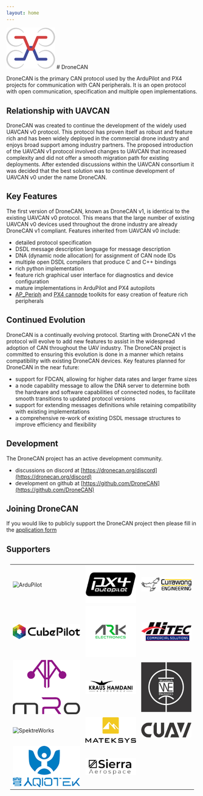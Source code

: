 ```yaml
---
layout: home
---
```


<img src="image/logo_w_props.png" width="128"/>
# DroneCAN

DroneCAN is the primary CAN protocol used by the ArduPilot and PX4 projects for communication with CAN peripherals. It is an open protocol with open communication, specification and multiple open implementations.

## Relationship with UAVCAN

DroneCAN was created to continue the development of the widely used
UAVCAN v0 protocol. This protocol has proven itself as robust and
feature rich and has been widely deployed in the commercial drone
industry and enjoys broad support among industry partners. The
proposed introduction of the UAVCAN v1 protocol involved changes to
UAVCAN that increased complexity and did not offer a smooth migration
path for existing deployments. After extended discussions within the
UAVCAN consortium it was decided that the best solution was to
continue development of UAVCAN v0 under the name DroneCAN.

## Key Features

The first version of DroneCAN, known as DroneCAN v1, is identical to the existing UAVCAN v0 protocol. This means that the large number of existing UAVCAN v0 devices used throughout the drone industry are already DroneCAN v1 compliant. Features inherited from UAVCAN v0 include:
 - detailed protocol specification
 - DSDL message description language for message description
 - DNA (dynamic node allocation) for assignment of CAN node IDs
 - multiple open DSDL compilers that produce C and C++ bindings
 - rich python implementation
 - feature rich graphical user interface for diagnostics and device configuration
 - mature implementations in ArduPilot and PX4 autopilots
 - [AP_Periph](https://ardupilot.org/dev/docs/ap-peripheral-landing-page.html) and [PX4 cannode](https://docs.px4.io/master/en/uavcan/) toolkits for easy creation of feature rich peripherals

## Continued Evolution

DroneCAN is a continually evolving protocol. Starting with DroneCAN v1 the protocol will evolve to add new features to assist in the widespread adoption of CAN throughout the UAV industry. The DroneCAN project is committed to ensuring this evolution is done in a manner which retains compatibility with existing DroneCAN devices.
Key features planned for DroneCAN in the near future:
 - support for FDCAN, allowing for higher data rates and larger frame sizes
 - a node capability message to allow the DNA server to determine both the hardware and software capabilities of connected nodes, to facilitate smooth transitions to updated protocol versions
 - support for extending messages definitions while retaining compatibility with existing implementations
 - a comprehensive re-work of existing DSDL message structures to improve efficiency and flexibility

## Development

The DroneCAN project has an active development community.

 - discussions on discord at [https://dronecan.org/discord](https://dronecan.org/discord)
 - development on github at [https://github.com/DroneCAN](https://github.com/DroneCAN)

## Joining DroneCAN

If you would like to publicly support the DroneCAN project then please
fill in the [application form](https://dronecan.org/apply)

## Supporters

<table style="padding:10px">
  <tr>
    <td><img src="image/ArduPilot2.png" alt="ArduPilot" width="256px"></td>
    <td><img src="image/px4.png" alt="PX4" width="256px"></td>
    <td><img src="image/Currawong.png" alt="Currawong" width="256px"></td>
   </tr>
  <tr>
    <td><img src="image/Cubepilot.png" alt="Cubepilot" width="256px"></td>
    <td><img src="image/ARK.png" alt="ARK" width="256px"></td>
    <td><img src="image/Hitec.png" alt="Hitec" width="256px"></td>
   </tr>
  <tr>
    <td><img src="image/mRo.png" alt="mRo" width="256px"></td>
    <td><img src="image/kraus.png" alt="Kraus" width="256px"></td>
    <td><img src="image/WurzbachElectronics.jpg" alt="WurzbachElectronics" width="256px"></td>
   </tr>
  <tr>
    <td><img src="image/SpektreWorks.png" alt="SpektreWorks" width="256px"></td>
    <td><img src="image/mateksys.png" alt="Matek" width="256px"></td>
    <td><img src="image/cuav.png" alt="CUAV" width="256px"></td>
   </tr>
  <tr>
    <td><img src="image/qiotek.png" alt="Qiotek" width="256px"></td>
    <td><img src="image/Sierra.png" alt="Sierra" width="256px"></td>
   </tr>
</table>

